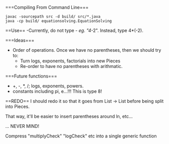 ===Compiling From Command Line===
```
javac -sourcepath src -d build/ src/*.java
java -cp build/ equationsolving.EquationSolving
```

==Use==
-Currently, do not type *- eg. "4*-2".  Instead, type 4*(-2).

===Ideas===
- Order of operations.  Once we have no parentheses, then we should try to:
	* Turn logs, exponents, factorials into new Pieces
	* Re-order to have no parentheses with arithmatic.

===Future functions===
- +, -, *, /; logs, exponents, powers.
- constants including pi, e...!!! This is type 8!

==REDO==
I should redo it so that it goes from List<String> -> List<eqel> before being split into Pieces.

That way, it'll be easier to insert parentheses around ln, etc...

... NEVER MIND! 

Compress "multiplyCheck" "logCheck" etc into a single generic function
